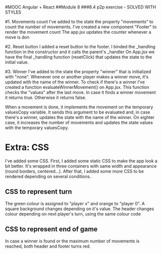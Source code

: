 #MOOC Angular + React
##Module 8
###8.4 p2p exercise - SOLVED WITH STYLES

#1. Movements count
I've added to the state the property "movements" to count the number of movements.
I've created a new component "Footer" to render the movement count
The app.jsx updates the counter whenever a move is don

#2. Reset button
I added a reset button to the footer. I binded the _handling function in the constructor and it calls the parent's _handler
On App.jsx we have the final _handling function (resetClick) that updates the state to the initial value.

#3. Winner
I've added to the state the property "winner" that is initialized with "none". Whenever one or another player makes a winner move, it's updated with the name of the winner.
To check if there's a winner I've created a function evaluateWinnerMovement() on App.jsx. This function checks the "values" after the last move. In case it finds a winner movement it returns true. Otherwise it returns false.

When a movement is done, it implements the movement on the temporary valuesCopy variable. It sends this argument to be evaluated and, in case there's a winner, updates the state with the name of the winner. On eighter case, it increases the number of movements and updates the state values with the temporary valuesCopy.

# Extra: CSS
I've added some CSS.
First, I added some static CSS to make the app look a bit better. It's wrapped in three containers with same width and appearance (round borders, centered...).
After that, I added some more CSS to be rendered depending on several conditions.
## CSS to represent turn
The green colour is assigned to "player x" and orange to "player 0". A square background changes depending on it's value.
The header changes colour depending on next player's turn, using the same colour code
## CSS to represent end of game
In case a winner is found or the maximum number of movements is reached, both header and footer turns red.
